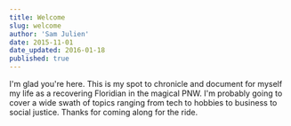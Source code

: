 ```yaml
---
title: Welcome
slug: welcome
author: 'Sam Julien'
date: 2015-11-01
date_updated: 2016-01-18
published: true
---
```


I'm glad you're here. This is my spot to chronicle and document for myself my life as a recovering Floridian in the magical PNW. I'm probably going to cover a wide swath of topics ranging from tech to hobbies to business to social justice. Thanks for coming along for the ride.
